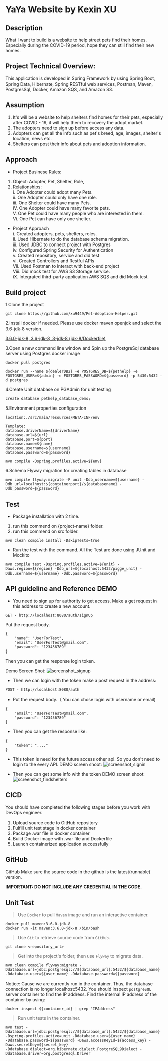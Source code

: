 # YaYa Website by Kexin XU

## Description  
What I want to build is a website to help street pets find their homes. Especially during the COVID-19 period, hope they can still find their new homes.  

## Project Technical Overview:
This application is developed in Spring Framework by using Spring Boot, Spring Data, Hibernate, Spring RESTful web services, Postman, Maven, PostgresSql, Docker, Amazon SQS, and Amazon S3.  
## Assumption 
1. It's will be a website to help shelters find homes for their pets, especially after COVID - 19, it will help them to recovery the adopt market.
2. The adopters need to sign up before access any data.
3. Adopters can get all the info such as pet's breed, age, images, shelter's location, news etc.
4. Shelters can post their info about pets and adoption information.
## Approach 
* Project Businese Rules:  
1. Object: Adopter, Pet, Shelter, Role, 
2. Relationships:  
    i. One Adopter could adopt many Pets.   
    ii. One Adopter could only have one role.   
    iii. One Shelter could have many Pets.   
    iV. One Adopter could have many favorite pets.   
    V. One Pet could have many people who are interested in them.  
    Vi. One Pet can have only one shelter.
* Project Approach  
    i.      Created adopters, pets, shelters, roles.   
    ii.     Used Hibernate to do the database schema migration.  
    iii.    Used JDBC to connect project with Postgres  
    iv.     Configured Spring Security for Authentication  
    v.      Created repository, service and did test  
    vi.     Created Controllers and Restful APIs  
    Vii.    Used Postman to interact with back-end project   
    Viii.   Did mock test for AWS S3 Storage service.  
    iX.     Integrated third-party application AWS SQS and did Mock test.

## Build project   
1.Clone the project
````
git clone https://github.com/xu9449/Pet-Adoption-Helper.git  
````
2.Install docker if needed. Please use docker maven openjdk and select the 3.6-jdk-8 version.  

[3.6.0-jdk-8, 3.6-jdk-8, 3-jdk-8 (jdk-8/Dockerfile)](https://hub.docker.com/_/maven?tab=description)

3.Open a new command line window and Spin up the PostgreSql database server using Postgres docker image
```
docker pull postgres
```
```
docker run --name ${dealerDB2} -e POSTGRES_DB=${pethelp} -e POSTGRES_USER=${admin} -e POSTGRES_PASSWORD=${password} -p 5430:5432 -d postgres
```

4.Create Unit database on PGAdmin for unit testing
````
create database pethelp_database_demo;
````
5.Environment properties configuration
````
location:./src/main/resources/META-INF/env
   
Template:
database.driverName=${driverName}
database.url=${url}
database.port=${port}
database.name=${name}
database.username=${username}
database.password=${password}
   
mvn compile -Dspring.profiles.active=${env}
````

6.Schema Flyway migration for creating tables in database  
 ````
mvn compile flyway:migrate -P unit -Ddb_username=${username} -Ddb_url=localhost:${containerport}/${databasename} -Ddb_password=${password} 
````
## Test

* Package installation with 2 time. 
1. run this commend on {project-name} folder. 
2. run this commend on src folder.
  ```
  mvn clean compile install -DskipTests=true
  ```
* Run the test with the command. All the Test are done using JUnit and Mockito
````
mvn compile test -Dspring.profiles.active=${unit} -Daws.region=${region} -Ddb_url=${localhost:5432/pigge_unit} -Ddb.username=${username} -Ddb.password=${password} 
````
## API guideline and Reference DEMO
* You need to sign up for authority to get access.
  Make a get request in this address to create a new account.
````
GET - http://localhost:8080/auth/signUp
````

Put the request body.
````
{
    "name": "UserForTest",
    "email": "UserForTest@gmail.com",
    "password": "123456789"
}
````

Then you can get the response login token.

Demo Screen Shot:
![screenshot_signup](https://github.com/xu9449/Pet-Adoption-Helper/blob/master/image/screenshot_signup.png)

* Then we can login with the token 
make a post request in the address:
````
POST - http://localhost:8080/auth
````

* Put the request body.（ You can chose login with username or email)
````
{
    "email": "UserForTest@gmail.com",
    "password": "123456789"
}
````

* Then you can get the response like:
````
{
    "token": "...."
}
````
* This token is need for the future access other api. So you don't need to login to the every API.
 DEMO screen shoot:
 ![screenshot_signin](https://github.com/xu9449/Pet-Adoption-Helper/blob/master/image/screenshot_signin.png)

* Then you can get some info with the token
DEMO screen shoot:
![screenshot_findshelters](https://github.com/xu9449/Pet-Adoption-Helper/blob/master/image/screenshot_findshelters.png)
## CICD  
You should have completed the following stages before you work with DevOps engineer.

1. Upload source code to GitHub repository
2. Fulfill unit test stage in docker container
3. Package .war file in docker container
4. Build Docker image with .war file and Dockerfile
5. Launch containerized application successfully
## GitHub
GitHub
Make sure the source code in the github is the latest(runnable) version.

**IMPORTANT: DO NOT INCLUDE ANY CREDENTIAL IN THE CODE.**

## Unit Test
>Use `Docker` to pull `Maven` image and run an interactive container.
>
    docker pull maven:3.6.0-jdk-8
    docker run -it maven:3.6.0-jdk-8 /bin/bash

>Use `Git` to retrieve source code from `GitHub`.
>
    git clone <repository_url>
    
>Get into the project's folder, then use `Flyway` to migrate data.
>
    mvn clean compile flyway:migrate -Ddatabase.url=jdbc:postgresql://${database_url}:5432/${database_name} 
    -Ddatabase.user=${user_name} -Ddatabase.password=${password}
    
Notice: Cause we are currently run in the container. Thus, the database connection is no longer localhost:5432.
You should inspect `postgreSQL` server container to find the IP address. Find the internal IP address of the container by using:
    
    docker inspect ${container_id} | grep "IPAddress"
    
>Run unit tests in the container.
>
    mvn test -Ddatabase.url=jdbc:postgresql://${database_url}:5432/${database_name} -Dspring.profiles.active=unit -Ddatabase.user=${user_name} 
    -Ddatabase.password=${password} -Daws.accessKeyId=${access_key} -Daws.secretKey=${secret_key} 
    -Ddatabase.dialect=org.hibernate.dialect.PostgreSQL9Dialect -Ddatabase.driver=org.postgresql.Driver




